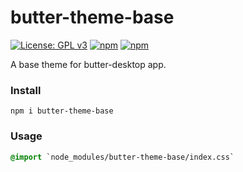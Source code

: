 # butter-theme-base
[![License: GPL v3](https://img.shields.io/badge/License-GPL%20v3-blue.svg)](http://www.gnu.org/licenses/gpl-3.0)
[![npm](https://img.shields.io/npm/v/butter-theme-bases.svg)](https://www.npmjs.com/package/butter-theme-base)
[![npm](https://img.shields.io/npm/dt/butter-theme-bases.svg)](https://www.npmjs.com/package/butter-theme-base)

A base theme for butter-desktop app.


### Install 
```
npm i butter-theme-base
```

### Usage
```CSS
@import `node_modules/butter-theme-base/index.css`
```
